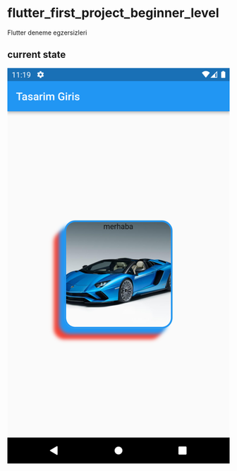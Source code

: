 # flutter_first_project_beginner_level

Flutter deneme egzersizleri

## current state

![currentstate ](images/currentstate.png)
